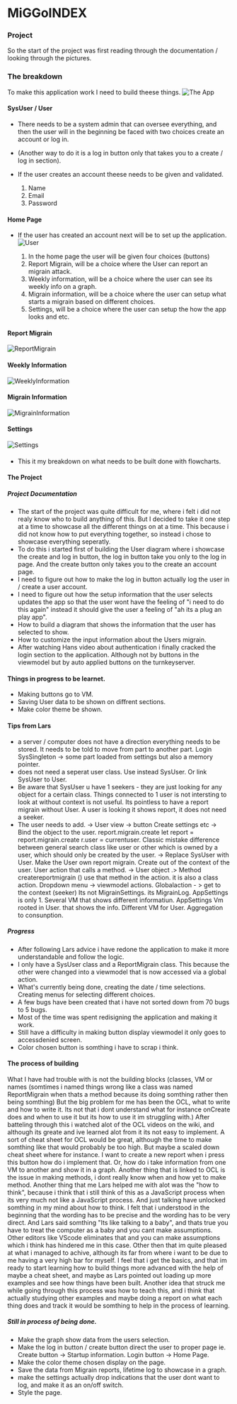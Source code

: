 # MiGGoINDEX
### Project
So the start of the project was first reading through the documentation / looking through the pictures. 
### The breakdown
To make this application work I need to build theese things.
![The App](https://user-images.githubusercontent.com/1257288/204091050-3c91e6c2-e888-4573-bb76-a16efb2f1127.png)
#### SysUser / User
- There needs to be a system admin that can oversee everything, and then the user will in the beginning be faced with two choices create an account or log in.
- (Another way to do it is a log in button only that takes you to a create / log in section).
- If the user creates an account theese needs to be given and validated.
    
    1. Name
    2. Email
    3. Password
    
#### Home Page
- If the user has created an account next will be to set up the application.
![User](https://user-images.githubusercontent.com/1257288/204089850-d04d6b7f-5be0-4378-a6da-dcceba4d0bd6.png)
     
     1. In the home page the user will be given four choices (buttons)
     2. Report Migrain, will be a choice where the User can report an migrain attack.
     3. Weekly information, will be a choice where the user can see its weekly info on a graph.
     4. Migrain information, will be a choice where the user can setup what starts a migrain based on different choices.
     5. Settings, will be a choice where the user can setup the how the app looks and etc.
     
#### Report Migrain
![ReportMigrain](https://user-images.githubusercontent.com/1257288/204090085-7b0de5c8-b508-421a-9c26-9a9508cec8b0.png)
#### Weekly Information
![WeeklyInformation](https://user-images.githubusercontent.com/1257288/204090176-e90ee3f0-703e-40aa-87bf-7607030491e1.png)
#### Migrain Information
![MigrainInformation](https://user-images.githubusercontent.com/1257288/204090342-66ea08b4-ff57-485d-b9ea-407c83d87949.png)
#### Settings
![Settings](https://user-images.githubusercontent.com/1257288/204090489-a28c61f0-386f-4ccf-9153-6a552b015df5.png)
####
- This it my breakdown on what needs to be built done with flowcharts.

#### The Project

##### Project Documentation
- The start of the project was quite difficult for me, where i felt i did not realy know who to build anything of this. But I decided to take it one step at a time to showcase all the different things on at a time. This because i did not know how to put everything together, so instead i chose to showcase everything seperatly.
- To do this i started first of building the User diagram where i showcase the create and log in button, the log in button take you only to the log in page. And the create button only takes you to the create an account page.
- I need to figure out how to make the log in button actually log the user in / create a user account.
- I need to figure out how the setup information that the user selects updates the app so that the user wont have the feeling of "i need to do this again" instead it should give the user a feeling of "ah its a plug an play app". 
- How to build a diagram that shows the information that the user has selected to show.
- How to customize the input information about the Users migrain.
- After watching Hans video about authentication i finally cracked the login section to the application. Although not by buttons in the viewmodel but by auto applied buttons on the turnkeyserver.

#### Things in progress to be learnet.
- Making buttons go to VM.
- Saving User data to be shown on diffrent sections.
- Make color theme be shown.

#### Tips from Lars
- a server / computer does not have a direction everything needs to be stored. It needs to be told to move from part to another part. Login SysSingleton -> some part loaded from settings but also a memory pointer.
- does not need a seperat user class. Use instead SysUser. Or link SysUser to User.
- Be aware that SysUser u have 1 seekers - they are just looking for any object for a certain class. Things connected to 1 user is not intersting to look at without context is not useful. Its pointless to have a report migrain without User. A user is looking it shows report, it does not need a seeker.
- The user needs to add.
-> User view -> button Create settings etc -> Bind the object to the user. report.migrain.create let report = report.migrain.create r.user = currentuser.
Classic mistake difference between general search class like user or other which is owned by a user, which should only be created by the user.
-> Replace SysUser with User. Make the User own report migrain. Create out of the context of the user. User action that calls a method. 
-> User object .> Method createreportmigrain () use that method in the action. it is also a class action. 
Dropdown menu -> viewmodel actions.
Globalaction - > get to the context (seeker)
Its not MigrainSettings. its MigrainLog. 
AppSettings is only 1. Several VM that shows different informatiun. AppSettings Vm rooted in User. that shows the info. Different VM for User. Aggregation to consunption.

##### Progress
- After following Lars advice i have redone the application to make it more understandable and follow the logic.
- I only have a SysUser class and a ReportMigrain class. This because the other were changed into a viewmodel that is now accessed via a global action.
- What's currently being done, creating the date / time selections. Creating menus for selecting different choices.
- A few bugs have been created that i have not sorted down from 70 bugs to 5 bugs.
- Most of the time was spent redisigning the application and making it work. 
- Still have a difficulty in making button display viewmodel it only goes to accessdenied screen.
- Color chosen button is somthing i have to scrap i think.

#### The process of building
What I have had trouble with is not the building blocks (classes, VM or names (somtimes i named things wrong like a class was named ReportMigrain when thats a method because its doing somthing rather then being somthing) But the big problem for me has been the OCL, what to write and how to write it. Its not that i dont understand what for instance onCreate does and when to use it but its how to use it im struggling with.)
After batteling through this i watched alot of the OCL videos on the wiki, and although its greate and ive learned alot from it its not easy to implement. A sort of cheat sheet for OCL would be great, although the time to make somthing like that would probably be too high. But maybe a scaled down cheat sheet where for instance. I want to create a new report when i press this button how do i implement that. Or, how do i take information from one VM to another and show it in a graph.
Another thing that is linked to OCL is the issue in making methods, i dont really know when and how yet to make method.
Another thing that me Lars helped me with alot was the "how to think", because i think that i still think of this as a JavaScript process when its very much not like a JavaScript process. And just talking have unlocked somthing in my mind about how to think. I felt that i understood in the beginning that the wording has to be precise and the wording has to be very direct. And Lars said somthing "Its like talking to a baby", and thats true you have to treat the computer as a baby and you cant make assumptions. Other editors like VScode eliminates that and you can make assumptions which i think has hindered me in this case.
Other then that im quite pleased at what i managed to achive, although its far from where i want to be due to me having a very high bar for myself. I feel that i get the basics, and that im ready to start learning how to build things more advanced with the help of maybe a cheat sheet, and maybe as Lars pointed out loading up more examples and see how things have been built.
Another idea that struck me while going through this process was how to teach this, and i think that actually studying other examples and maybe doing a report on what each thing does and track it would be somthing to help in the process of learning.
##### Still in process of being done.
- Make the graph show data from the users selection.
- Make the log in button / create button direct the user to proper page ie. Create button -> Startup information. Login button -> Home Page.
- Make the color theme chosen display on the page.
- Save the data from Migrain reports, lifetime log to showcase in a graph.
- make the settings actually drop indications that the user dont want to log, and make it as an on/off switch.
- Style the page.
